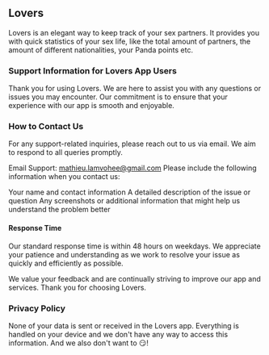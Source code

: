 ## Lovers

Lovers is an elegant way to keep track of your sex partners. It provides you with quick statistics of your sex life, like the total amount of partners, the amount of different nationalities, your Panda points etc.

### Support Information for Lovers App Users

Thank you for using Lovers. We are here to assist you with any questions or issues you may encounter. Our commitment is to ensure that your experience with our app is smooth and enjoyable.

### How to Contact Us

For any support-related inquiries, please reach out to us via email. We aim to respond to all queries promptly.

Email Support: mathieu.lamvohee@gmail.com
Please include the following information when you contact us:

Your name and contact information
A detailed description of the issue or question
Any screenshots or additional information that might help us understand the problem better

#### Response Time

Our standard response time is within 48 hours on weekdays. We appreciate your patience and understanding as we work to resolve your issue as quickly and efficiently as possible.

We value your feedback and are continually striving to improve our app and services. Thank you for choosing Lovers.

### Privacy Policy

None of your data is sent or received in the Lovers app. Everything is handled on your device and we don't have any way to access this information. And we also don't want to 😏!
